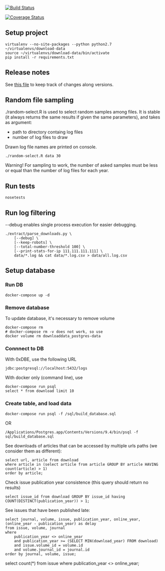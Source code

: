 [![Build Status](https://travis-ci.org/yorrick/download-data.svg?branch=master)](https://travis-ci.org/yorrick/download-data)

[![Coverage Status](https://coveralls.io/repos/yorrick/download-data/badge.svg?branch=master&service=github)](https://coveralls.io/github/yorrick/download-data?branch=master)

## Setup project

```
virtualenv --no-site-packages --python python2.7 ~/virtualenvs/download-data
source ~/virtualenvs/download-data/bin/activate
pip install -r requirements.txt
```

## Release notes

See [this file](release-notes.md) to keep track of changes along versions.


## Random file sampling

./random-select.R  is used to select random samples among files.
It is stable (it always returns the same results if given the same parameters), and takes as argument:  
 * path to directory containg log files
 * number of log files to draw
 
Drawn log file names are printed on console.

```
./random-select.R data 30
```

Warning! For sampling to work, the number of asked samples must be less or equal than the number of
log files for each year.

## Run tests
```
nosetests
```


## Run log filtering

--debug enables single process execution for easier debugging.

```
./extract/parse_downloads.py \
    [--debug] \
    [--keep-robots] \
    [--total-number-threshold 100] \
    [--print-stats-for-ip 111.111.111.111] \
    data/*.log && cat data/*.log.csv > data/all.log.csv
```


## Setup database


### Run DB

```
docker-compose up -d
```

### Remove database 

To update database, it's necessary to remove volume

```
docker-compose rm
# docker-compose rm -v does not work, so use
docker volume rm downloaddata_postgres-data
```



### Connnect to DB

With 0xDBE, use the following URL

```
jdbc:postgresql://localhost:5432/logs
```

With docker only (command line), use

```
docker-compose run psql
select * from download limit 10
```


### Create table, and load data


```
docker-compose run psql -f /sql/build_database.sql
```

OR

```
/Applications/Postgres.app/Contents/Versions/9.4/bin/psql -f sql/build_database.sql
```


See downloads of articles that can be accessed by multiple urls paths (we consider them as different):

```
select url, article from download
where article in (select article from article GROUP BY article HAVING count(article) > 1)
order by article;
```


Check issue publication year consistence (this query should return no results)
```
select issue_id from download GROUP BY issue_id having COUNT(DISTINCT(publication_year)) > 1;
```


See issues that have been published late:
```
select journal, volume, issue, publication_year, online_year, (online_year - publication_year) as delay
from issue, volume, journal
where 
    publication_year <> online_year
    and publication_year >= (SELECT MIN(download_year) FROM download)
    and issue.volume_id = volume.id
    and volume.journal_id = journal.id
order by journal, volume, issue;
```


select count(*) from issue where publication_year <> online_year;
